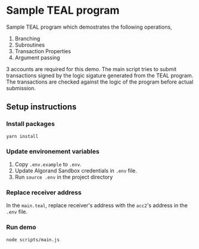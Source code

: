 # Sample TEAL program
Sample TEAL program which demostrates the following operations,

1. Branching
2. Subroutines
3. Transaction Properties
4. Argument passing

3 accounts are required for this demo. The main script tries to submit transactions signed by the logic sigature generated from the TEAL program. The transactions are checked against the logic of the program before actual submission.

## Setup instructions

### Install packages
```
yarn install
```

### Update environement variables
1. Copy `.env.example` to `.env`.
2. Update Algorand Sandbox credentials in `.env` file.
3. Run `source .env` in the project directory

### Replace receiver address
In the `main.teal`, replace receiver's address with the `acc2`'s address in the `.env` file.

### Run demo
```
node scripts/main.js
```


